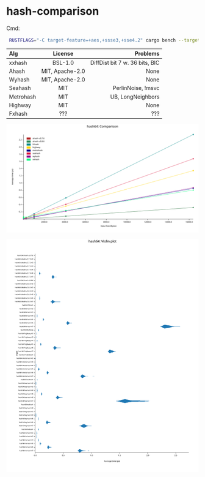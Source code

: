# hash-comparison

Cmd:

```sh
 RUSTFLAGS="-C target-feature=+aes,+ssse3,+sse4.2" cargo bench --target=x86_64-unknown-linux-musl
```

| Alg       |     License     |                       Problems |
| :-------- | :-------------: | -----------------------------: |
| xxhash    |     BSL-1.0     | DiffDist bit 7 w. 36 bits, BIC |
| Ahash     | MIT, Apache-2.0 |                           None |
| Wyhash    | MIT, Apache-2.0 |                           None |
| Seahash   |       MIT       |             PerlinNoise, !msvc |
| Metrohash |       MIT       |              UB, LongNeighbors |
| Highway   |       MIT       |                           None |
| Fxhash    |       ???       |                            ??? |

![hash plot](./criterion/hash64/report/lines.svg)

<!-- <img src="./criterion/hash64/report/lines.svg"> -->

![hash violin](./criterion/hash64/report/violin.svg)

<!-- <img src="./criterion/hash64/report/violin.svg"> -->
